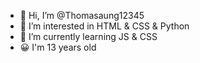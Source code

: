 - 👋 Hi, I’m @Thomasaung12345
- 👀 I’m interested in HTML & CSS & Python
- 🌱 I’m currently learning JS & CSS
- 😀 I'm 13 years old
<!---
Thomasaung12345/Thomasaung12345 is a ✨ special ✨ repository because its `README.md` (this file) appears on your GitHub profile.
You can click the Preview link to take a look at your changes.
--->
